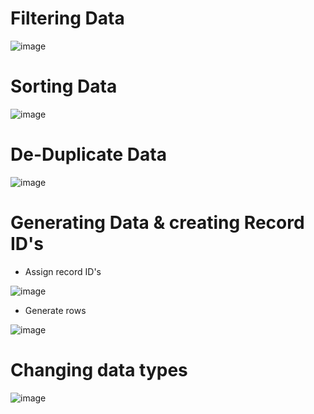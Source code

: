 # Filtering Data 
![image](https://user-images.githubusercontent.com/74512335/187921924-584a021e-4000-48ed-9016-6b5cd6e4f2f5.png)

# Sorting Data 
![image](https://user-images.githubusercontent.com/74512335/187923614-793673c2-ad40-40ad-8f11-70f0533225dc.png)

# De-Duplicate Data
![image](https://user-images.githubusercontent.com/74512335/187929599-50361916-05a9-41b8-84d6-07d8b6870ed7.png)

# Generating Data & creating Record ID's
- Assign record ID's

![image](https://user-images.githubusercontent.com/74512335/187931060-2b2097ef-619c-4352-b5f2-2ee2efadea04.png)

- Generate rows

![image](https://user-images.githubusercontent.com/74512335/187932781-c7cdf05d-d61b-4535-b70e-6ce07be6725c.png)

# Changing data types

![image](https://user-images.githubusercontent.com/74512335/187936104-aa9c909b-0c28-4da6-a11c-e0e0b60eb05c.png)
